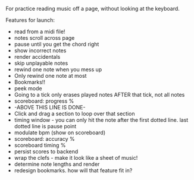 For practice reading music off a page, without looking at the keyboard.

Features for launch:
- read from a midi file!
- notes scroll across page
- pause until you get the chord right
- show incorrect notes
- render accidentals
- skip unplayable notes
- rewind one note when you mess up
- Only rewind one note at most
- Bookmarks!!
- peek mode
- Going to a tick only erases played notes AFTER that tick, not all notes
- scoreboard: progress %
- -ABOVE THIS LINE IS DONE-
- Click and drag a section to loop over that section
- timing window - you can only hit the note after the first dotted line. last dotted line is pause point
- modulate bpm (show on scoreboard)
- scoreboard: accuracy %
- scoreboard timing %
- persist scores to backend
- wrap the clefs - make it look like a sheet of music!
- determine note lengths and render
- redesign bookmarks. how will that feature fit in?

